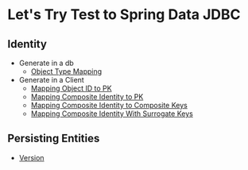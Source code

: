 # Let's Try Test to Spring Data JDBC 


## Identity

- Generate in a db
    - [Object Type Mapping](src/test/java/masil/example/springdata/jdbc/identity/MappingObjectTypeTest.java)
- Generate in a Client
    - [Mapping Object ID to PK](src/test/java/masil/example/springdata/jdbc/identity/MappingIDToPkTest.java)
    - [Mapping Composite Identity to PK](src/test/java/masil/example/springdata/jdbc/identity/MappingCompositeIDToPKTest.java)
    - [Mapping Composite Identity to Composite Keys](src/test/java/masil/example/springdata/jdbc/identity/MappingCompositeIDToCompositeKeysTest.java)
    - [Mapping Composite Identity With Surrogate Keys](src/test/java/masil/example/springdata/jdbc/identity/MappingCompositeIDWithSurrogateKeys.java)

## Persisting Entities 
  - [Version](src/test/java/masil/example/springdata/jdbc/persisting_entities/VersionTest.java)


